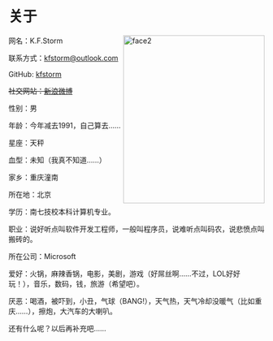 # 关于

[<img style="background-image: none; float: right; padding-top: 0px; padding-left: 0px; display: inline; padding-right: 0px; border-width: 0px;" title="face2" src="http://up.kfstorm.com/blog/images/bd25f51d6002_1410E/face2_thumb.jpg" alt="face2" width="278" height="331" align="right" border="0" />](http://up.kfstorm.com/blog/images/bd25f51d6002_1410E/face2.jpg)

网名：K.F.Storm

联系方式：[kfstorm@outlook.com](mailto:kfstorm@outlook.com)

GitHub: [kfstorm](https://github.com/kfstorm)

~~社交网站：[新浪微博](http://www.weibo.com/kfstorm)~~

性别：男

年龄：今年减去1991，自己算去……

星座：天秤

血型：未知（我真不知道……）

家乡：重庆潼南

所在地：北京

学历：南七技校本科计算机专业。

职业：说好听点叫软件开发工程师，一般叫程序员，说难听点叫码农，说悲愤点叫搬砖的。

所在公司：Microsoft

爱好：火锅，麻辣香锅，电影，美剧，游戏（好屌丝啊……不过，LOL好好玩！），音乐，数码，钱，旅游（希望吧）。

厌恶：喝酒，被吓到，小丑，气球（BANG!），天气热，天气冷却没暖气（比如重庆……），擦炮，大汽车的大喇叭。

还有什么呢？以后再补充吧……
